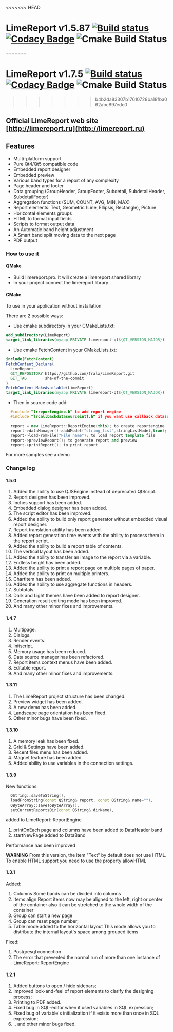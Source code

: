 
<<<<<<< HEAD
# LimeReport v1.5.87 [![Build status](https://ci.appveyor.com/api/projects/status/wna5429pix7ilcmo/branch/master?svg=true)](https://ci.appveyor.com/project/fralx/limereport/branch/master) [![Codacy Badge](https://api.codacy.com/project/badge/Grade/bc31412ea4814f30825b5ed3723e9a70)](https://app.codacy.com/app/fralx/LimeReport?utm_source=github.com&utm_medium=referral&utm_content=fralx/LimeReport&utm_campaign=Badge_Grade_Dashboard) ![Cmake Build Status](https://github.com/fralx/limereport/actions/workflows/cmake.yml/badge.svg)
=======
# LimeReport v1.7.5 [![Build status](https://ci.appveyor.com/api/projects/status/wna5429pix7ilcmo/branch/master?svg=true)](https://ci.appveyor.com/project/fralx/limereport/branch/master) [![Codacy Badge](https://api.codacy.com/project/badge/Grade/bc31412ea4814f30825b5ed3723e9a70)](https://app.codacy.com/app/fralx/LimeReport?utm_source=github.com&utm_medium=referral&utm_content=fralx/LimeReport&utm_campaign=Badge_Grade_Dashboard) ![Cmake Build Status](https://github.com/fralx/limereport/actions/workflows/cmake.yml/badge.svg)
>>>>>>> b4b2da83307b17610728ba18fba062abc897edc0

## Official LimeReport web site [http://limereport.ru](http://limereport.ru)

## Features

* Multi-platform support
* Pure Qt4/Qt5 compatible code
* Embedded report designer
* Embedded preview
* Various band types for a report of any complexity
* Page header and footer
* Data grouping (GroupHeader, GroupFooter, Subdetail, SubdetailHeader, SubdetailFooter)
* Aggregation functions (SUM, COUNT, AVG, MIN, MAX)
* Report elements: Text, Geometric (Line, Ellipsis, Rectangle), Picture
* Horizontal elements groups
* HTML to format input fields
* Scripts to format output data
* An Automatic band height adjustment
* A Smart band split moving data to the next page
* PDF output

### How to use it

#### QMake

- Build limereport.pro. It will create a limereport shared library  
- In your project connect the limereport library

#### CMake

To use in your application without installation

There are 2 possible ways:

- Use cmake subdirectory in your CMakeLists.txt:

```cmake
add_subdirectory(LimeReport)
target_link_libraries(myapp PRIVATE limereport-qt${QT_VERSION_MAJOR})
```
- Use cmake FetchContent in your CMakeLists.txt:

```cmake
include(FetchContent)
FetchContent_Declare(
  LimeReport
  GIT_REPOSITORY https://github.com/fralx/LimeReport.git
  GIT_TAG        sha-of-the-commit
)
FetchContent_MakeAvailable(LimeReport)
target_link_libraries(myapp PRIVATE limereport-qt${QT_VERSION_MAJOR})
```

- Then in source code add:

```cpp
  #include "lrreportengine.h" to add report engine
  #include "lrcallbackdatasourceintf.h" if you want use callback datasources

  report = new LimeReport::ReportEngine(this); to create reportengine
  report->dataManager()->addModel("string_list",stringListModel,true); to add datasource to report engine
  report->loadFromFile("File name"); to load report template file
  report->previewReport(); to generate report and preview
  report->printReport(); to print report

```

For more samples see a demo

### Change log

#### 1.5.0

1. Added the ability to use QJSEngine instead of deprecated QtScript.
2. Report designer has been improved.
3. Inches support has been added.
4. Embedded dialog designer has been added.
5. The script editor has been improved.
6. Added the ability to build only report generator without embedded visual report designer.
7. Report translation ability has been added.
8. Added report generation time events with the ability to process them in the report script.
9. Added the ability to build a report table of contents.
10. The vertical layout has been added.
11. Added the ability to transfer an image to the report via a variable.
12. Endless height has been added.
13. Added the ability to print a report page on multiple pages of paper.
14. Added the ability to print on multiple printers.
15. ChartItem has been added.
16. Added the ability to use aggregate functions in headers.
17. Subtotals.
18. Dark and Light themes have been added to report designer.
19. Generation result editing mode has been improved.
20. And many other minor fixes and improvements.

#### 1.4.7

1. Multipage.
2. Dialogs.
3. Render events.
4. Initscript.
5. Memory usage has been reduced.
6. Data source manager has been refactored.
7. Report items context menus have been added.
8. Editable report.
9. And many other minor fixes and improvements.

#### 1.3.11

1. The LimeReport project structure has been changed.
2. Preview widget has been added.
3. A new demo has been added.
4. Landscape page orientation has been fixed.
5. Other minor bugs have been fixed.

#### 1.3.10

1. A memory leak has been fixed.
2. Grid & Settings have been added.
3. Recent files menu has been added.
4. Magnet feature has been added.
5. Added ability to use variables in the connection settings.

#### 1.3.9

New functions:

```cpp
  QString::saveToString(),
  loadFromString(const QString& report, const QString& name=""),
  QByteArray::saveToByteArray(),
  setCurrentReportsDir(const QString& dirName),
```

added to LimeReport::ReportEngine

1. printOnEach page and columns have been added to DataHeader band
2. startNewPage added to DataBand

Performance has been improved

**WARNING**
From this version, the item "Text" by default does not use HTML.
To enable HTML support you need to use the property allowHTML

#### 1.3.1

Added:

1. Columns
   Some bands can be divided into columns
2. Items align
   Report items now may be aligned to the left, right or center of the container
   also it can be stretched to the whole width of the container
3. Group can start a new page
4. Group can reset page number;
5. Table mode added to the horizontal layout
   This mode allows you to distribute the internal layout's space among grouped items

Fixed:

1. Postgresql connection
2. The error that prevented the normal run of more than one instance of LimeReport::ReportEngine

#### 1.2.1

1. Added buttons to open / hide sidebars;
2. Improved look-and-feel of report elements to clarify the designing process;
3. Printing to PDF added.  
4. Fixed bug in SQL-editor when it used variables in SQL expression;
5. Fixed bug of variable's initialization if it exists more than once in SQL expression;
6. .. and other minor bugs fixed.
